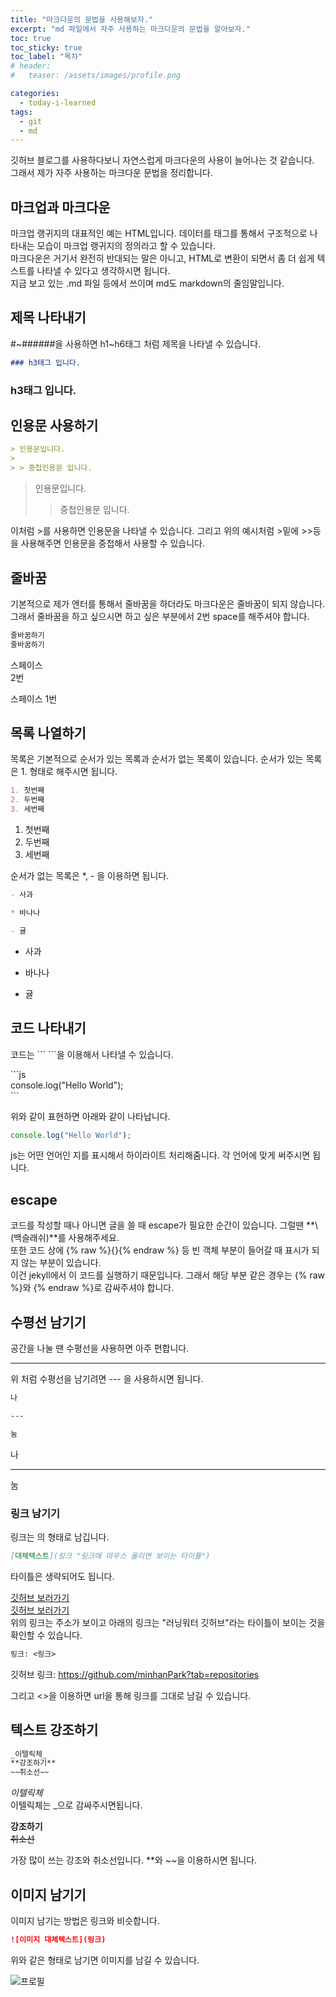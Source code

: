 ```yaml
---
title: "마크다운의 문법을 사용해보자."
excerpt: "md 파일에서 자주 사용하는 마크다운의 문법을 알아보자."
toc: true
toc_sticky: true
toc_label: "목차"
# header:
#   teaser: /assets/images/profile.png

categories:
  - today-i-learned
tags:
  - git
  - md
---
```


깃허브 블로그를 사용하다보니 자연스럽게 마크다운의 사용이 늘어나는 것 같습니다.  
그래서 제가 자주 사용하는 마크다운 문법을 정리합니다.

## 마크업과 마크다운

마크업 랭귀지의 대표적인 예는 HTML입니다. 데이터를 태그를 통해서 구조적으로 나타내는 모습이 마크업 랭귀지의 정의라고 할 수 있습니다.  
마크다운은 거기서 완전히 반대되는 말은 아니고, HTML로 변환이 되면서 좀 더 쉽게 텍스트를 나타낼 수 있다고 생각하시면 됩니다.  
지금 보고 있는 .md 파일 등에서 쓰이며 md도 markdown의 줄임말입니다.

## 제목 나타내기

#~######을 사용하면 h1~h6태그 처럼 제목을 나타낼 수 있습니다.

```md
### h3태그 입니다.
```

### h3태그 입니다.

## 인용문 사용하기

```md
> 인용문입니다.
>
> > 중첩인용문 입니다.
```

> 인용문입니다.
>
> > 중첩인용문 입니다.

이처럼 >를 사용하면 인용문을 나타낼 수 있습니다. 그리고 위의 예시처럼 >밑에 >>등을 사용해주면 인용문을 중첩해서 사용할 수 있습니다.

## 줄바꿈

기본적으로 제가 엔터를 통해서 줄바꿈을 하더라도 마크다운은 줄바꿈이 되지 않습니다. 그래서 줄바꿈을 하고 싶으시면 하고 싶은 부분에서 2번 space를 해주셔야 합니다.

```md
줄바꿈하기
줄바꿈하기
```

스페이스  
2번

스페이스
1번

## 목록 나열하기

목록은 기본적으로 순서가 있는 목록과 순서가 없는 목록이 있습니다. 순서가 있는 목록은 1. 형태로 해주시면 됩니다.

```md
1. 첫번째
2. 두번째
3. 세번째
```

1. 첫번째
2. 두번째
3. 세번째

순서가 없는 목록은 \*, - 을 이용하면 됩니다.

```md
- 사과

* 바나나

- 귤
```

- 사과

* 바나나

- 귤

## 코드 나타내기

코드는 \`\`\` \`\`\`을 이용해서 나타낼 수 있습니다.

\`\`\`js  
console.log("Hello World");  
\`\`\`

위와 같이 표현하면 아래와 같이 나타납니다.

```js
console.log("Hello World");
```

js는 어떤 언어인 지를 표시해서 하이라이트 처리해줌니다. 각 언어에 맞게 써주시면 됩니다.

## escape

코드를 작성할 때나 아니면 글을 쓸 때 escape가 필요한 순간이 있습니다. 그럴땐 **\ (백슬래쉬)**를 사용해주세요.  
또한 코드 상에 {% raw %}{}{% endraw %} 등 빈 객체 부분이 들어갈 때 표시가 되지 않는 부분이 있습니다.  
이건 jekyll에서 이 코드를 실행하기 때문입니다. 그래서 해당 부분 같은 경우는 {% raw %}와 {% endraw %}로 감싸주셔야 합니다.

## 수평선 남기기

공간을 나눌 땐 수평선을 사용하면 아주 편합니다.

---

위 처럼 수평선을 남기려면 \-\-\- 을 사용하시면 됩니다.

```md
나

---

눔
```

나

---

눔

### 링크 남기기

링크는 []()의 형태로 남깁니다.

```md
[대체텍스트](링크 "링크에 마우스 올리면 보이는 타이틀")
```

타이틀은 생략되어도 됩니다.

[깃허브 보러가기](https://github.com/minhanPark?tab=repositories)  
[깃허브 보러가기](https://github.com/minhanPark?tab=repositories "러닝워터 깃허브")  
위의 링크는 주소가 보이고 아래의 링크는 "러닝워터 깃허브"라는 타이틀이 보이는 것을 확인할 수 있습니다.

```md
링크: <링크>
```

깃허브 링크: <https://github.com/minhanPark?tab=repositories>

그리고 <>을 이용하면 url을 통해 링크를 그대로 남길 수 있습니다.

## 텍스트 강조하기

```md
_이텔릭체_  
**강조하기**
~~취소선~~
```

_이텔릭체_  
이텔릭체는 \_으로 감싸주시면됩니다.

**강조하기**  
~~취소선~~

가장 많이 쓰는 강조와 취소선입니다. \*\*와 ~~을 이용하시면 됩니다.

## 이미지 남기기

이미지 남기는 방법은 링크와 비슷합니다.

```md
![이미지 대체텍스트](링크)
```

위와 같은 형태로 남기면 이미지를 남길 수 있습니다.

![프로필](https://drive.google.com/uc?id=1Lq6eU1HprMP5ffAPAy44-m-vyd4DNHrz)

